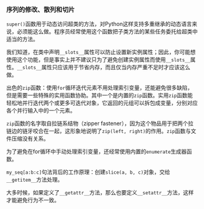 ### 序列的修改、散列和切片

`super()`函数用于动态访问超类的方法，对Python这样支持多重继承的动态语言来说，必须能这么做。程序员经常使用这个函数把子类方法的某些任务委托给超类中适当的方法。

我们知道，在类中声明`__slots__`属性可以防止设置新实例属性；因此，你可能想使用这个功能，但是事实上并不建议只为了避免创建实例属性而使用`__slots__`属性。`__slots__`属性只应该用于节省内存，而且仅当内存严重不足时才应该这么做。

出色的`zip`函数：使用`for`循环迭代元素不用处理索引变量，还能避免很多缺陷，但是需要一些特殊的实用函数协助。其中一个是内置的`zip`函数。实用`zip`函数能轻松地并行迭代两个或更多可迭代对象，它返回的元组可以拆包成变量，分别对应各个并行输入中的一个元素。

`zip`函数的名字取自拉链系结物（zipper fastener），因为这个物品用于把两个拉链边的链牙咬合在一起，这形象地说明了`zip(left, right)`的作用。`zip`函数与文件压缩没有关系。

为了避免在for循环中手动处理索引变量，还经常使用内置的`enumerate`生成器函数。

`my_seq[a:b:c]`句法背后的工作原理：创建`slice(a, b, c)`对象，交给`__getitem__`方法处理。

大多时候，如果定义了`__getattr__`方法，那么也要定义`__setattr__`方法，这样才能避免行为不一致。
